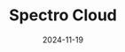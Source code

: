 ---  
layout: startup_page  
title: "Spectro Cloud"  
id: "spectrocloud.com"  
permalink: "/spectrocloudspectrocloud.com11192024/"  
website: "https://www.spectrocloud.com"  
funding_round: "Series C"  
funding_amount: "$75M"  
investors: "Growth Equity at Goldman Sachs Alternatives"  
about: "Spectro Cloud provides the Palette enterprise Kubernetes management platform, enabling organizations to deploy and manage Kubernetes at scale across various environments. It offers effortless control of the full Kubernetes lifecycle, supporting both VM and container workloads for improved operational efficiency and mission-critical application management. The platform is designed for use in clouds, data centers, bare metal, and edge environments."  
markets: "Cloud Computing, Kubernetes, Edge Computing, AI, Software Development, SaaS"  
hq: "San Jose, California, United States"  
founded_year: "2019"  
linkedin: "https://www.linkedin.com/company/spectro-cloud"  
twitter: "https://twitter.com/spectrocloudinc"  
instagram: ""  
facebook: "https://www.facebook.com/spectrocloud"  
crunchbase: "https://www.crunchbase.com/organization/spectro-cloud"  
pitchbook: "https://pitchbook.com/profiles/company/279903-43"  

date_display: "19-Nov-2024"  
date: "2024-11-19"

# SEO Optimization  
meta_title: "Spectro Cloud - Series C Funding ($75M)"  
meta_description: "Spectro Cloud, Spectro Cloud provides the Palette enterprise Kubernetes management platform, enabling organizations to deploy and manage Kubernetes at scale across v..."  
meta_keywords: "Spectro Cloud, Cloud Computing, Kubernetes, Edge Computing, AI, Software Development, SaaS, Series C funding"  
canonical_url: "https://startup.projectstartups.com/spectrocloudspectrocloud.com11192024/"  
---